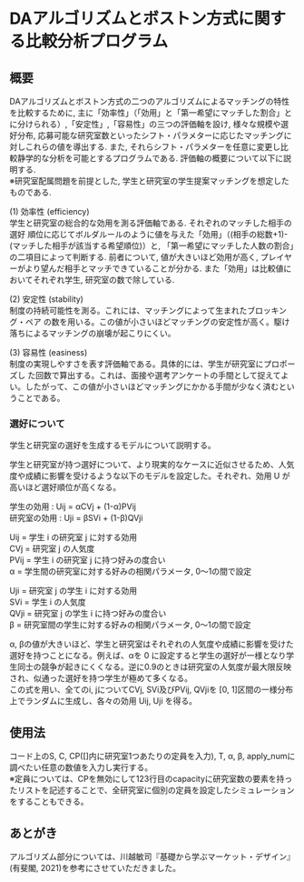 # DAアルゴリズムとボストン方式に関する比較分析プログラム
## 概要
DAアルゴリズムとボストン方式の二つのアルゴリズムによるマッチングの特性を比較するために, 主に「効率性」（「効用」と「第一希望にマッチした割合」とに分けられる）,「安定性」,「容易性」の三つの評価軸を設け, 様々な規模や選好分布, 応募可能な研究室数といったシフト・パラメターに応じたマッチングに対しこれらの値を導出する. また, それらシフト・パラメターを任意に変更し比較静学的な分析を可能とするプログラムである. 評価軸の概要について以下に説明する.   
※研究室配属問題を前提とした, 学生と研究室の学生提案マッチングを想定したものである.    


(1) 効率性 (efficiency)  
学生と研究室の総合的な効用を測る評価軸である. それぞれのマッチした相手の選好
順位に応じてボルダルールのように値を与えた「効用」（(相手の総数+1)-(マッチした相手が該当する希望順位)）と, 「第一希望にマッチした人数の割合」の二項目によって判断する. 前者について, 値が大きいほど効用が高く, プレイヤーがより望んだ相手とマッチできていることが分かる. また「効用」は比較値においてそれぞれ学生, 研究室の数で除している.  

(2) 安定性 (stability)  
制度の持続可能性を測る。これには、マッチングによって生まれたブロッキング・ペア
の数を用いる。この値が小さいほどマッチングの安定性が高く。駆け落ちによるマッチングの崩壊が起こりにくい。  

(3) 容易性 (easiness)  
制度の実現しやすさを表す評価軸である。具体的には、学生が研究室にプロポーズし
た回数で算出する。これは、面接や選考アンケートの手間として捉えてよい。したがって、この値が小さいほどマッチングにかかる手間が少なく済むということである。  

### 選好について
学生と研究室の選好を生成するモデルについて説明する。

学生と研究室が持つ選好について、より現実的なケースに近似させるため、人気度や成績に影響を受けるような以下のモデルを設定した。それぞれ、効用 U が高いほど選好順位が高くなる。  

学生の効用 : Uij = αCVj + (1-α)PVij  
研究室の効用 : Uji = βSVi + (1-β)QVji  

Uij = 学生 i の研究室 j に対する効用  
CVj = 研究室 j の人気度  
PVij = 学生 i の研究室 j に持つ好みの度合い  
α = 学生間の研究室に対する好みの相関パラメータ, 0〜1の間で設定  

Uji = 研究室 j の学生 i に対する効用  
SVi = 学生 i の人気度  
QVji = 研究室 j の学生 i に持つ好みの度合い  
β = 研究室間の学生に対する好みの相関パラメータ, 0〜1の間で設定  

α, βの値が大きいほど、学生と研究室はそれぞれの人気度や成績に影響を受けた選好を持つことになる。例えば、αを 0 に設定すると学生の選好が一様となり学生同士の競争が起きにくくなる。逆に0.9のときは研究室の人気度が最大限反映され、似通った選好を持つ学生が極めて多くなる。  
この式を用い、全てのi, jについてCVj, SVi及びPVij, QVjiを [0, 1]区間の一様分布上でランダムに生成し、各々の効用 Uij, Uji を得る。 

## 使用法
コード上のS, C, CP([]内に研究室1つあたりの定員を入力), T, α, β, apply_numに調べたい任意の数値を入力し実行する。  
※定員については、CPを無効にして123行目のcapacityに研究室数の要素を持ったリストを記述することで、全研究室に個別の定員を設定したシミュレーションをすることもできる。

## あとがき
アルゴリズム部分については、川越敏司『基礎から学ぶマーケット・デザイン』(有斐閣, 2021)を参考にさせていただきました。
